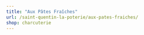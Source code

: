 ```yaml
---
title: "Aux Pâtes Fraîches"
url: /saint-quentin-la-poterie/aux-pates-fraiches/
shop: charcuterie
---
```

